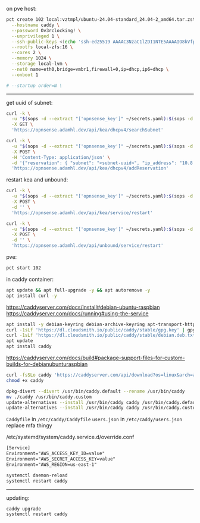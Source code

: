 on pve host:

```sh
pct create 102 local:vztmpl/ubuntu-24.04-standard_24.04-2_amd64.tar.zst \
  --hostname caddy \
  --password Ov3rclocking! \
  --unprivileged 1 \
  --ssh-public-keys <(echo 'ssh-ed25519 AAAAC3NzaC1lZDI1NTE5AAAAIO8kVfp1izD27w8sucRuf2NnkRynVcmM5lZgzUcv+J8Y adam-macbook') \
  --rootfs local-zfs:16 \
  --cores 2 \
  --memory 1024 \
  --storage local-lvm \
  --net0 name=eth0,bridge=vmbr1,firewall=0,ip=dhcp,ip6=dhcp \
  --onboot 1

# --startup order=N \
```

---

get uuid of subnet:

```sh
curl -k \
  -u "$(sops -d --extract "['opnsense_key']" ~/secrets.yaml):$(sops -d --extract "['opnsense_secret']" ~/secrets.yaml)" \
  -X GET \
  'https://opnsense.adamhl.dev/api/kea/dhcpv4/searchSubnet'
```

```sh
curl -k \
  -u "$(sops -d --extract "['opnsense_key']" ~/secrets.yaml):$(sops -d --extract "['opnsense_secret']" ~/secrets.yaml)" \
  -X POST \
  -H 'Content-Type: application/json' \
  -d '{"reservation": { "subnet": "<subnet-uuid>", "ip_address": "10.8.8.4", "hw_address": "bc:24:11:f9:d4:82", "hostname": "caddy" }}' \
  'https://opnsense.adamhl.dev/api/kea/dhcpv4/addReservation'
```

restart kea and unbound:

```sh
curl -k \
  -u "$(sops -d --extract "['opnsense_key']" ~/secrets.yaml):$(sops -d --extract "['opnsense_secret']" ~/secrets.yaml)" \
  -X POST \
  -d '' \
  'https://opnsense.adamhl.dev/api/kea/service/restart'

curl -k \
  -u "$(sops -d --extract "['opnsense_key']" ~/secrets.yaml):$(sops -d --extract "['opnsense_secret']" ~/secrets.yaml)" \
  -X POST \
  -d '' \
  'https://opnsense.adamhl.dev/api/unbound/service/restart'
```

pve:

```sh
pct start 102
```

in caddy container:

```sh
apt update && apt full-upgrade -y && apt autoremove -y
apt install curl -y
```

https://caddyserver.com/docs/install#debian-ubuntu-raspbian
https://caddyserver.com/docs/running#using-the-service

```sh
apt install -y debian-keyring debian-archive-keyring apt-transport-https curl
curl -1sLf 'https://dl.cloudsmith.io/public/caddy/stable/gpg.key' | gpg --dearmor -o /usr/share/keyrings/caddy-stable-archive-keyring.gpg
curl -1sLf 'https://dl.cloudsmith.io/public/caddy/stable/debian.deb.txt' | tee /etc/apt/sources.list.d/caddy-stable.list
apt update
apt install caddy
```

https://caddyserver.com/docs/build#package-support-files-for-custom-builds-for-debianubunturaspbian

```sh
curl -fsSLo caddy 'https://caddyserver.com/api/download?os=linux&arch=amd64&p=github.com%2Fcaddy-dns%2Froute53&p=github.com%2Fgreenpau%2Fcaddy-security%40latest&idempotency=57032529439103'
chmod +x caddy
```

```sh
dpkg-divert --divert /usr/bin/caddy.default --rename /usr/bin/caddy
mv ./caddy /usr/bin/caddy.custom
update-alternatives --install /usr/bin/caddy caddy /usr/bin/caddy.default 10
update-alternatives --install /usr/bin/caddy caddy /usr/bin/caddy.custom 50
```

`Caddyfile` in `/etc/caddy/Caddyfile`
`users.json` in `/etc/caddy/users.json`
replace mfa thingy

/etc/systemd/system/caddy.service.d/override.conf

```txt
[Service]
Environment="AWS_ACCESS_KEY_ID=value"
Environment="AWS_SECRET_ACCESS_KEY=value"
Environment="AWS_REGION=us-east-1"
```

```sh
systemctl daemon-reload
systemctl restart caddy
```

---

updating:

```sh
caddy upgrade
systemctl restart caddy
```
